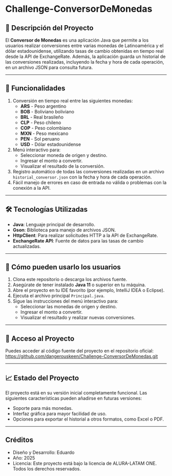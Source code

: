 # Challenge-ConversorDeMonedas

## 📌 Descripción del Proyecto  
El **Conversor de Monedas** es una aplicación Java que permite a los usuarios realizar conversiones entre varias monedas de Latinoamérica y el dólar estadounidense, utilizando tasas de cambio obtenidas en tiempo real desde la API de ExchangeRate. Además, la aplicación guarda un historial de las conversiones realizadas, incluyendo la fecha y hora de cada operación, en un archivo JSON para consulta futura.  

---

## 🎯 Funcionalidades  
1. Conversión en tiempo real entre las siguientes monedas:  
   - **ARS** - Peso argentino  
   - **BOB** - Boliviano boliviano  
   - **BRL** - Real brasileño  
   - **CLP** - Peso chileno  
   - **COP** - Peso colombiano  
   - **MXN** - Peso mexicano  
   - **PEN** - Sol peruano  
   - **USD** - Dólar estadounidense  
2. Menú interactivo para:  
   - Seleccionar moneda de origen y destino.  
   - Ingresar el monto a convertir.  
   - Visualizar el resultado de la conversión.  
3. Registro automático de todas las conversiones realizadas en un archivo `historial_conversor.json` con la fecha y hora de cada operación.  
4. Fácil manejo de errores en caso de entrada no válida o problemas con la conexión a la API.  

---

## 🛠 Tecnologías Utilizadas  
- **Java**: Lenguaje principal de desarrollo.  
- **Gson**: Biblioteca para manejo de archivos JSON.  
- **HttpClient**: Para realizar solicitudes HTTP a la API de ExchangeRate.  
- **ExchangeRate API**: Fuente de datos para las tasas de cambio actualizadas.  

---

## 🚀 Cómo pueden usarlo los usuarios  
1. Clona este repositorio o descarga los archivos fuente.  
2. Asegúrate de tener instalado **Java 11** o superior en tu máquina.  
3. Abre el proyecto en tu IDE favorito (por ejemplo, IntelliJ IDEA o Eclipse).  
4. Ejecuta el archivo principal `Principal.java`.  
5. Sigue las instrucciones del menú interactivo para:  
   - Seleccionar las monedas de origen y destino.  
   - Ingresar el monto a convertir.  
   - Visualizar el resultado y realizar nuevas conversiones.  

---

## 📂 Acceso al Proyecto  
Puedes acceder al código fuente del proyecto en el repositorio oficial:  
https://github.com/dangerouskeen/Challenge-ConversorDeMonedas.git

---

## 📈 Estado del Proyecto  
El proyecto está en su versión inicial completamente funcional. Las siguientes características pueden añadirse en futuras versiones:  
- Soporte para más monedas.  
- Interfaz gráfica para mayor facilidad de uso.  
- Opciones para exportar el historial a otros formatos, como Excel o PDF.  

---

## Créditos
- Diseño y Desarrollo: Eduardo
- Año: 2025
- Licencia: Este proyecto está bajo la licencia de ALURA-LATAM ONE. Todos los derechos reservados.
